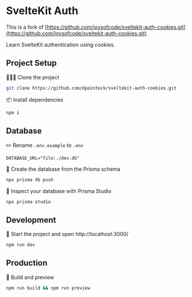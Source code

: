 # SvelteKit Auth

This is a fork of [https://github.com/joysofcode/sveltekit-auth-cookies.git](https://github.com/joysofcode/sveltekit-auth-cookies.git)

Learn SvelteKit authentication using cookies.

## Project Setup

🧑‍🤝‍🧑 Clone the project

```sh
git clone https://github.com/dpointeck/sveltekit-auth-cookies.git
```

📦️ Install dependencies

```sh
npm i
```

## Database

✏️ Rename `.env.example` to `.env`

```
DATABASE_URL="file:./dev.db"
```

🔨 Create the database from the Prisma schema

```sh
npx prisma db push
```

🔎 Inspect your database with Prisma Studio

```
npx prisma studio
```

## Development

🦄 Start the project and open http://localhost:3000/

```sh
npm run dev
```

## Production

🔨 Build and preview

```sh
npm run build && npm run preview
```
